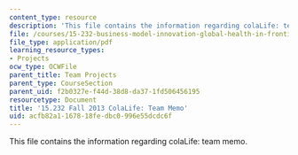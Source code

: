 ```yaml
---
content_type: resource
description: 'This file contains the information regarding colaLife: team memo.'
file: /courses/15-232-business-model-innovation-global-health-in-frontier-markets-fall-2013/acfb82a1167818fedbc0996e55dcdc6f_MIT15_232F13_t2_memo.pdf
file_type: application/pdf
learning_resource_types:
- Projects
ocw_type: OCWFile
parent_title: Team Projects
parent_type: CourseSection
parent_uid: f2b0327e-f44d-38d8-da37-1fd506456195
resourcetype: Document
title: '15.232 Fall 2013 ColaLife: Team Memo'
uid: acfb82a1-1678-18fe-dbc0-996e55dcdc6f
---
```

This file contains the information regarding colaLife: team memo.

